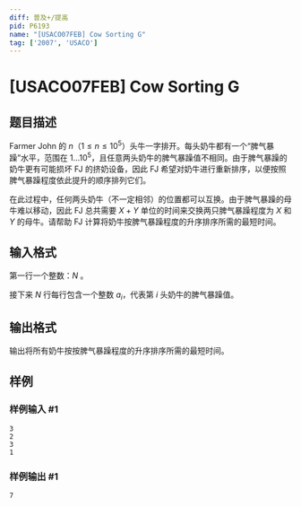 ```yaml
---
diff: 普及+/提高
pid: P6193
name: "[USACO07FEB] Cow Sorting G"
tag: ['2007', 'USACO']
---
```

# [USACO07FEB] Cow Sorting G
## 题目描述

Farmer John 的 $n$（$1 \leq n \leq 10^5$）头牛一字排开。每头奶牛都有一个“脾气暴躁”水平，范围在 $1 \ldots 10^5$，且任意两头奶牛的脾气暴躁值不相同。由于脾气暴躁的奶牛更有可能损坏 FJ 的挤奶设备，因此 FJ 希望对奶牛进行重新排序，以便按照脾气暴躁程度依此提升的顺序排列它们。

在此过程中，任何两头奶牛（不一定相邻）的位置都可以互换。由于脾气暴躁的母牛难以移动，因此 FJ 总共需要 $X + Y$ 单位的时间来交换两只脾气暴躁程度为 $X$ 和 $Y$ 的母牛。请帮助 FJ 计算将奶牛按脾气暴躁程度的升序排序所需的最短时间。
## 输入格式

第一行一个整数：$N$ 。

接下来 $N$ 行每行包含一个整数 $a_i$，代表第 $i$ 头奶牛的脾气暴躁值。
## 输出格式

输出将所有奶牛按按脾气暴躁程度的升序排序所需的最短时间。
## 样例

### 样例输入 #1
```
3 
2 
3 
1
```
### 样例输出 #1
```
7
```
